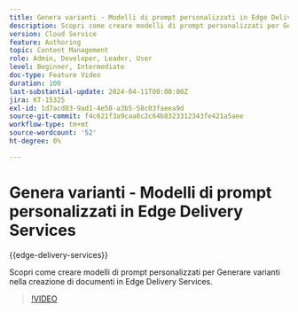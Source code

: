 ```yaml
---
title: Genera varianti - Modelli di prompt personalizzati in Edge Delivery Services
description: Scopri come creare modelli di prompt personalizzati per Generare varianti nella creazione di documenti in Edge Delivery Services.
version: Cloud Service
feature: Authoring
topic: Content Management
role: Admin, Developer, Leader, User
level: Beginner, Intermediate
doc-type: Feature Video
duration: 100
last-substantial-update: 2024-04-11T00:00:00Z
jira: KT-15325
exl-id: 1d7acd03-9ad1-4e58-a3b5-58c03faeea9d
source-git-commit: f4c621f3a9caa8c2c64b8323312343fe421a5aee
workflow-type: tm+mt
source-wordcount: '52'
ht-degree: 0%

---
```


# Genera varianti - Modelli di prompt personalizzati in Edge Delivery Services

{{edge-delivery-services}}

Scopri come creare modelli di prompt personalizzati per Generare varianti nella creazione di documenti in Edge Delivery Services.

>[!VIDEO](https://video.tv.adobe.com/v/3428316/?learn=on)



